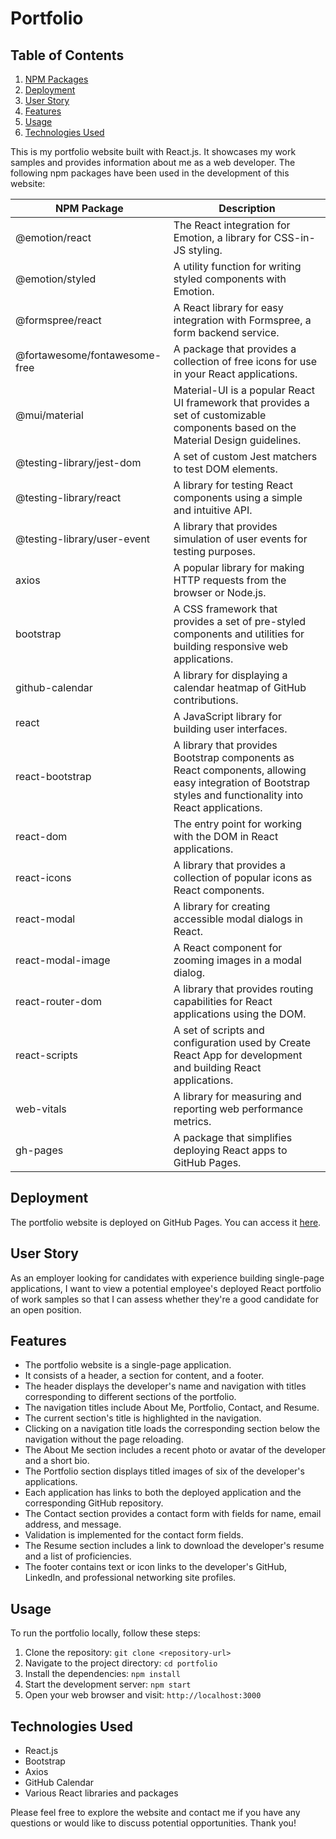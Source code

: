 # Portfolio

## Table of Contents
1. [NPM Packages](#npm-packages)
2. [Deployment](#deployment)
3. [User Story](#user-story)
4. [Features](#features)
5. [Usage](#usage)
6. [Technologies Used](#technologies-used)

This is my portfolio website built with React.js. It showcases my work samples and provides information about me as a web developer. The following npm packages have been used in the development of this website:

| NPM Package                   | Description                                                                                                                                                           |
| ----------------------------- | --------------------------------------------------------------------------------------------------------------------------------------------------------------------- |
| @emotion/react                | The React integration for Emotion, a library for CSS-in-JS styling.                                                                                                   |
| @emotion/styled               | A utility function for writing styled components with Emotion.                                                                                                         |
| @formspree/react              | A React library for easy integration with Formspree, a form backend service.                                                                                          |
| @fortawesome/fontawesome-free | A package that provides a collection of free icons for use in your React applications.                                                                                 |
| @mui/material                 | Material-UI is a popular React UI framework that provides a set of customizable components based on the Material Design guidelines.                                     |
| @testing-library/jest-dom     | A set of custom Jest matchers to test DOM elements.                                                                                                                   |
| @testing-library/react        | A library for testing React components using a simple and intuitive API.                                                                                              |
| @testing-library/user-event   | A library that provides simulation of user events for testing purposes.                                                                                               |
| axios                         | A popular library for making HTTP requests from the browser or Node.js.                                                                                               |
| bootstrap                     | A CSS framework that provides a set of pre-styled components and utilities for building responsive web applications.                                                  |
| github-calendar               | A library for displaying a calendar heatmap of GitHub contributions.                                                                                                  |
| react                         | A JavaScript library for building user interfaces.                                                                                                                    |
| react-bootstrap               | A library that provides Bootstrap components as React components, allowing easy integration of Bootstrap styles and functionality into React applications.             |
| react-dom                     | The entry point for working with the DOM in React applications.                                                                                                       |
| react-icons                   | A library that provides a collection of popular icons as React components.                                                                                             |
| react-modal                   | A library for creating accessible modal dialogs in React.                                                                                                              |
| react-modal-image             | A React component for zooming images in a modal dialog.                                                                                                               |
| react-router-dom              | A library that provides routing capabilities for React applications using the DOM.                                                                                     |
| react-scripts                 | A set of scripts and configuration used by Create React App for development and building React applications.                                                          |
| web-vitals                    | A library for measuring and reporting web performance metrics.                                                                                                        |
| gh-pages                      | A package that simplifies deploying React apps to GitHub Pages.                                                                                                       |

## Deployment

The portfolio website is deployed on GitHub Pages. You can access it [here](https://TimothyLai1121.github.io/Portfolio_React).

## User Story

As an employer looking for candidates with experience building single-page applications, I want to view a potential employee's deployed React portfolio of work samples so that I can assess whether they're a good candidate for an open position.

## Features

- The portfolio website is a single-page application.
- It consists of a header, a section for content, and a footer.
- The header displays the developer's name and navigation with titles corresponding to different sections of the portfolio.
- The navigation titles include About Me, Portfolio, Contact, and Resume.
- The current section's title is highlighted in the navigation.
- Clicking on a navigation title loads the corresponding section below the navigation without the page reloading.
- The About Me section includes a recent photo or avatar of the developer and a short bio.
- The Portfolio section displays titled images of six of the developer's applications.
- Each application has links to both the deployed application and the corresponding GitHub repository.
- The Contact section provides a contact form with fields for name, email address, and message.
- Validation is implemented for the contact form fields.
- The Resume section includes a link to download the developer's resume and a list of proficiencies.
- The footer contains text or icon links to the developer's GitHub, LinkedIn, and professional networking site profiles.

## Usage

To run the portfolio locally, follow these steps:

1. Clone the repository: `git clone <repository-url>`
2. Navigate to the project directory: `cd portfolio`
3. Install the dependencies: `npm install`
4. Start the development server: `npm start`
5. Open your web browser and visit: `http://localhost:3000`

## Technologies Used

- React.js
- Bootstrap
- Axios
- GitHub Calendar
- Various React libraries and packages

Please feel free to explore the website and contact me if you have any questions or would like to discuss potential opportunities. Thank you!
